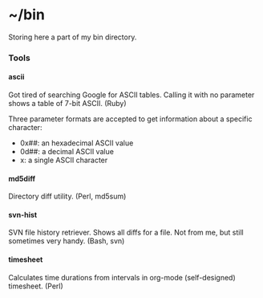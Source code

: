 # ~/bin

Storing here a part of my bin directory.

### Tools

#### ascii
Got tired of searching Google for ASCII tables. Calling it with no parameter shows a table of 7-bit ASCII. (Ruby)

Three parameter formats are accepted to get information about a specific character:
- 0x##: an hexadecimal ASCII value
- 0d##: a decimal ASCII value
- x: a single ASCII character

#### md5diff
Directory diff utility. (Perl, md5sum)

#### svn-hist
SVN file history retriever. Shows all diffs for a file. Not from me, but still sometimes very handy. (Bash, svn)

#### timesheet
Calculates time durations from intervals in org-mode (self-designed) timesheet. (Perl)
